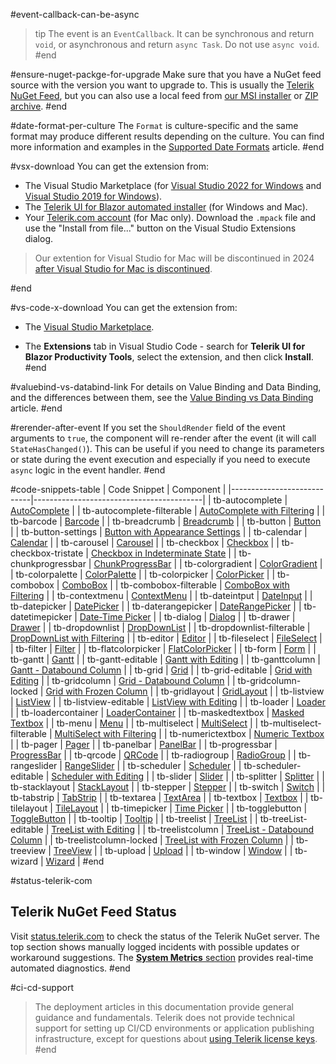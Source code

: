 #event-callback-can-be-async
>tip The event is an `EventCallback`. It can be synchronous and return `void`, or asynchronous and return `async Task`. Do not use `async void`.
#end

#ensure-nuget-packge-for-upgrade
Make sure that you have a NuGet feed source with the version you want to upgrade to. This is usually the [Telerik NuGet Feed](slug:installation/nuget), but you can also use a local feed from [our MSI installer](slug:installation-msi) or [ZIP archive](slug:installation-zip).
#end

#date-format-per-culture
The `Format` is culture-specific and the same format may produce different results depending on the culture. You can find more information and examples in the [Supported Date Formats](slug:components/dateinput/supported-formats) article.
#end


#vsx-download
You can get the extension from:

* The Visual Studio Marketplace (for [Visual Studio 2022 for Windows](https://marketplace.visualstudio.com/items?itemName=TelerikInc.ProgressTelerikBlazorVSExtensions) and [Visual Studio 2019 for Windows](https://marketplace.visualstudio.com/items?itemName=TelerikInc.TelerikBlazorVSExtensions)).
* The [Telerik UI for Blazor automated installer](slug:installation-msi) (for Windows and Mac).
* Your [Telerik.com account](https://www.telerik.com/account/product-download?product=BLAZOR) (for Mac only). Download the `.mpack` file and use the "Install from file..." button on the Visual Studio Extensions dialog.

> Our extention for Visual Studio for Mac will be discontinued in 2024 [after Visual Studio for Mac is discontinued](https://learn.microsoft.com/en-us/visualstudio/mac/what-happened-to-vs-for-mac).

#end


#vs-code-x-download
You can get the extension from:

* The [Visual Studio Marketplace](https://marketplace.visualstudio.com/items?itemName=TelerikInc.blazortemplatewizard).

* The **Extensions** tab in Visual Studio Code - search for **Telerik UI for Blazor Productivity Tools**, select the extension, and then click **Install**.
#end


#valuebind-vs-databind-link
For details on Value Binding and Data Binding, and the differences between them, see the [Value Binding vs Data Binding](slug:get-started-value-vs-data-binding) article.
#end



#rerender-after-event
If you set the `ShouldRender` field of the event arguments to `true`, the component will re-render after the event (it will call `StateHasChanged()`). This can be useful if you need to change its parameters or state during the event execution and especially if you need to execute `async` logic in the event handler.
#end

#code-snippets-table
| Code Snippet               | Component                                |
|----------------------------|------------------------------------------|
| tb-autocomplete            | [AutoComplete](slug:autocomplete-overview) |
| tb-autocomplete-filterable | [AutoComplete with Filtering](slug:autocomplete-filter) |
| tb-barcode                 | [Barcode](slug:barcode-overview)     |
| tb-breadcrumb              | [Breadcrumb](slug:breadcrumb-overview) |
| tb-button                  | [Button](slug:components/button/overview) |
| tb-button-settings         | [Button with Appearance Settings](slug:button-appearance) |
| tb-calendar                | [Calendar](slug:components/calendar/overview) |
| tb-carousel                | [Carousel](slug:carousel-overview)   |
| tb-checkbox                | [Checkbox](slug:checkbox-overview)   |
| tb-checkbox-tristate       | [Checkbox in Indeterminate State](slug:checkbox-indeterminate-state) |
| tb-chunkprogressbar        | [ChunkProgressBar](slug:chunkprogressbar-overview) |
| tb-colorgradient           | [ColorGradient](slug:colorgradient-overview) |
| tb-colorpalette            | [ColorPalette](slug:colorpalette-overview)    |
| tb-colorpicker             | [ColorPicker](slug:colorpicker-overview) |
| tb-combobox                | [ComboBox](slug:components/combobox/overview) |
| tb-combobox-filterable     | [ComboBox with Filtering](slug:components/combobox/filter) |
| tb-contextmenu             | [ContextMenu](slug:contextmenu-overview) |
| tb-dateintput              | [DateInput](slug:components/dateinput/overview) |
| tb-datepicker              | [DatePicker](slug:components/datepicker/overview) |
| tb-daterangepicker         | [DateRangePicker](slug:daterangepicker-overview) |
| tb-datetimepicker          | [Date-Time Picker](slug:components/datetimepicker/overview) |
| tb-dialog                  | [Dialog](slug:dialog-overview)       |
| tb-drawer                  | [Drawer](slug:drawer-overview)       |
| tb-dropdownlist            | [DropDownList](slug:components/dropdownlist/overview) |
| tb-dropdownlist-filterable | [DropDownList with Filtering](slug:components/dropdownlist/filter) |
| tb-editor                  | [Editor](slug:editor-overview)       |
| tb-fileselect              | [FileSelect](slug:fileselect-overview) |
| tb-filter                  | [Filter](slug:filter-overview)       |
| tb-flatcolorpicker         | [FlatColorPicker](slug:flatcolorpicker-overview) |
| tb-form                    | [Form](slug:form-overview)           |
| tb-gantt                   | [Gantt](slug:gantt-overview)         |
| tb-gantt-editable          | [Gantt with Editing](slug:gantt-tree-editing) |
| tb-ganttcolumn             | [Gantt - Databound Column](slug:gantt-columns-bound) |
| tb-grid                    | [Grid](slug:grid-overview)           |
| tb-grid-editable           | [Grid with Editing](slug:grid-editing-overview) |
| tb-gridcolumn              | [Grid - Databound Column](slug:components/grid/columns/bound) |
| tb-gridcolumn-locked       | [Grid with Frozen Column](slug:grid-columns-frozen) |
| tb-gridlayout              | [GridLayout](slug:gridlayout-overview) |
| tb-listview                | [ListView](slug:listview-overview)   |
| tb-listview-editable       | [ListView with Editing](slug:listview-editing) |
| tb-loader                  | [Loader](slug:loader-overview)       |
| tb-loadercontainer         | [LoaderContainer](slug:loadercontainer-overview) |
| tb-maskedtextbox           | [Masked Textbox](slug:maskedtextbox-overview) |
| tb-menu                    | [Menu](slug:components/menu/overview) |
| tb-multiselect             | [MultiSelect](slug:multiselect-overview) |
| tb-multiselect-filterable  | [MultiSelect with Filtering](slug:multiselect-filter) |
| tb-numerictextbox          | [Numeric Textbox](slug:components/numerictextbox/overview) |
| tb-pager                   | [Pager](slug:pager-overview)         |
| tb-panelbar                | [PanelBar](slug:panelbar-overview)   |
| tb-progressbar             | [ProgressBar](slug:progressbar-overview) |
| tb-qrcode                  | [QRCode](slug:qrcode-overview)       |
| tb-radiogroup              | [RadioGroup](slug:radiogroup-overview) |
| tb-rangeslider             | [RangeSlider](slug:rangeslider-overview) |
| tb-scheduler               | [Scheduler](slug:scheduler-overview) |
| tb-scheduler-editable      | [Scheduler with Editing](slug:scheduler-appointments-edit) |
| tb-slider                  | [Slider](slug:slider-overview)       |
| tb-splitter                | [Splitter](slug:splitter-overview)   |
| tb-stacklayout             | [StackLayout](slug:stacklayout-overview) |
| tb-stepper                 | [Stepper](slug:stepper-overview)     |
| tb-switch                  | [Switch](slug:switch-overview)       |
| tb-tabstrip                | [TabStrip](slug:components/tabstrip/overview) |
| tb-textarea                | [TextArea](slug:textarea-overview)   |
| tb-textbox                 | [Textbox](slug:components/textbox/overview) |
| tb-tilelayout              | [TileLayout](slug:tilelayout-overview) |
| tb-timepicker              | [Time Picker](slug:components/timepicker/overview) |
| tb-togglebutton            | [ToggleButton](slug:togglebutton-overview) |
| tb-tooltip                 | [Tooltip](slug:tooltip-overview)     |
| tb-treelist                | [TreeList](slug:treelist-overview)   |
| tb-treeList-editable       | [TreeList with Editing](slug:treelist-editing-overview) |
| tb-treelistcolumn          | [TreeList - Databound Column](slug:treelist-columns-bound) |
| tb-treelistcolumn-locked   | [TreeList with Frozen Column](slug:treelist-columns-frozen) |
| tb-treeview                | [TreeView](slug:treeview-overview)   |
| tb-upload                  | [Upload](slug:upload-overview)       |
| tb-window                  | [Window](slug:window-overview) |
| tb-wizard                  | [Wizard](slug:wizard-overview)       |
#end


#status-telerik-com
## Telerik NuGet Feed Status

Visit [status.telerik.com](https://status.telerik.com) to check the status of the Telerik NuGet server. The top section shows manually logged incidents with possible updates or workaround suggestions. The [**System Metrics** section](https://status.telerik.com/#system-metrics) provides real-time automated diagnostics.
#end


#ci-cd-support
> The deployment articles in this documentation provide general guidance and fundamentals. Telerik does not provide technical support for setting up CI/CD environments or application publishing infrastructure, except for questions about [using Telerik license keys](slug:deployment-license-key).
#end
